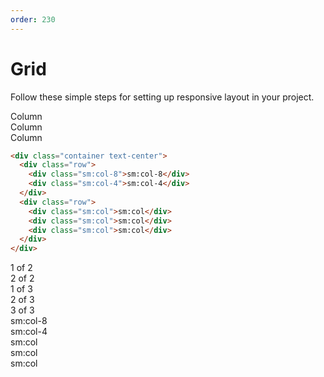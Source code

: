 ```yaml
---
order: 230
---
```


# Grid

Follow these simple steps for setting up responsive layout in your project.

<Story title="Layout">
<div class="container text-center">
  <div class="row">
    <div class="col">
      Column
    </div>
    <div class="col">
      Column
    </div>
    <div class="col">
      Column
    </div>
  </div>
</div>
</Story>

```html
<div class="container text-center">
  <div class="row">
    <div class="sm:col-8">sm:col-8</div>
    <div class="sm:col-4">sm:col-4</div>
  </div>
  <div class="row">
    <div class="sm:col">sm:col</div>
    <div class="sm:col">sm:col</div>
    <div class="sm:col">sm:col</div>
  </div>
</div>
```

<Story title="Breakpoints">
<div class="container text-center">
  <div class="row">
    <div class="col">
      1 of 2
    </div>
    <div class="col">
      2 of 2
    </div>
  </div>
  <div class="row">
    <div class="col">
      1 of 3
    </div>
    <div class="col">
      2 of 3
    </div>
    <div class="col">
      3 of 3
    </div>
  </div>
</div>
</Story>

<Story title="Grid">
<div class="container text-center">
  <div class="row">
    <div class="sm:col-8">sm:col-8</div>
    <div class="sm:col-4">sm:col-4</div>
  </div>
  <div class="row">
    <div class="sm:col">sm:col</div>
    <div class="sm:col">sm:col</div>
    <div class="sm:col">sm:col</div>
  </div>
</div>
</Story>
